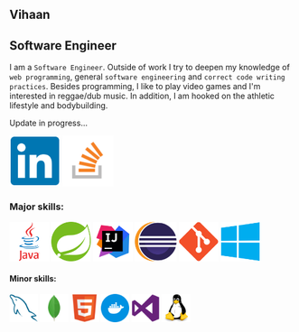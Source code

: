 ## Vihaan
## Software Engineer

I am a ```Software Engineer```. Outside of work I try to deepen my knowledge of ```web programming```, general ```software engineering``` and ```correct code writing practices```. Besides programming, I like to play video games and I'm interested in reggae/dub music. In addition, I am hooked on the athletic lifestyle and bodybuilding.

Update in progress...

<a href="https://www.linkedin.com/in/lukaszbiel/"><img src="/img/linkedin.svg" height="90"></a>  <a href="https://stackoverflow.com/users/8115355/travelervihaan/"><img src="/img/stackoverflow.png" height="90"></a>

### Major skills:
<img src="/img/java.svg" height="70">  <img src="/img/spring.svg" height="70">  <img src="/img/intellij.webp" height="70">  <img src="/img/eclipse.svg" height="70">  <img src="/img/git.svg" height="70">  <img src="/img/windows.svg" height="70">

#### Minor skills:
<img src="/img/mysql.svg" height="50">  <img src="/img/mongodb.svg" height="50"> <img src="/img/html5.svg" height="50">  <img src="/img/docker.svg" height="50">  <img src="/img/visualstudio.svg" height="50">  <img src="/img/linux.svg" height="50">
